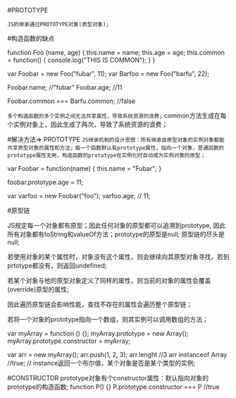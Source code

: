 #PROTOTYPE

`JS的继承通过PROTOTYPE对象(原型对象);`

#构造函数的缺点

function Foo (name, age) {
    this.name = name;
    this.age = age;
    this.common = function() {
        console.log("THIS IS COMMON");
    }
}

var Foobar = new Foo("fubar", 11);
var Barfoo = new Foo("barfu", 22);

Foobar.name; //"fubar"
Foobar.age; //11

Foobar.common === Barfu.common; //false

`多个构造函数的多个实例之间无法共享属性，导致系统资源的浪费;`
common方法生成在每个实例对象上，因此生成了两次，导致了系统资源的浪费；

#解决方法=> PROTOTYPE
`JS继承机制的设计思想：所有继承自原型对象的实例对象都能共享原型对象的属性和方法;`
`每一个函数默认有prototype属性，指向一个对象，普通函数的prototype属性无用，构造函数的prototype在实例化时自动成为实例对象的原型；`

var Foobar = function(name) {
    this.name = "Fubar";
}

foobar.prototype.age = 11;

var varfoo = new Foobar("foo");
varfoo.age; // 11;

#原型链

JS规定每一个对象都有原型；因此任何对象的原型都可以追溯到prototype, 因此所有对象都有toString和valueOf方法；prototype的原型是null;
原型链的尽头是null;

若使用对象的某个属性时，对象没有这个属性，则会继续向其原型对象寻找，若到prtotype都没有，则返回undefined;

若某个对象与他的原型对象定义了同样的属性，则当前的对象的属性会覆盖(override)原型的属性;

因此遍历原型链会影响性能，查找不存在的属性会遍历整个原型链；

若将一个对象的prototype指向一个数组，则其实例可以调用数组的方法；

var myArray = function () {};
myArray.prototype = new Array();
myArray.prototype.constructor = myArray;

var arr = new myArray();
arr.push(1, 2, 3);
arr.lenght //3
arr instanceof Array //true;
// instance返回一个布尔值，某个对象是否是某个类型的实例;

#CONSTRUCTOR
prototype对象有个constructor属性：默认指向对象的prototype的构造函数;
function P() {}
P.prototype.constructor === P //true








